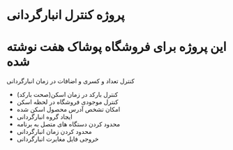 # پروژه کنترل انبارگردانی

# این پروژه برای فروشگاه پوشاک هفت نوشته شده




 کنترل تعداد و کسری و اضافات در زمان انبارگردانی 

- کنترل بارکد در زمان اسکن(صحت بارکد)
-  کنترل موجودی فروشگاه در لحظه اسکن
- امکان تشخص آدرس محصول اسکن شده
- ایجاد گروه انبارگردانی
- محدود کردن دستگاه های متصل به برنامه
- محدود کردن زمان انبارگردانی
- خروجی فایل مغایرت انبارگردانی
